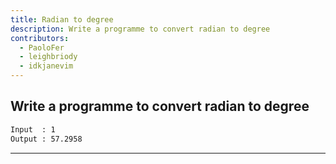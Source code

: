 ```yaml
---
title: Radian to degree
description: Write a programme to convert radian to degree
contributors:
  - PaoloFer
  - leighbriody
  - idkjanevim
---
```


## Write a programme to convert radian to degree

```txt
Input  : 1
Output : 57.2958
```

---
